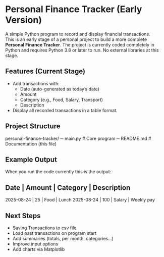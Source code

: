 # Personal Finance Tracker (Early Version)

A simple Python program to record and display financial transactions.  
This is an early stage of a personal project to build a more complete **Personal Finance Tracker**.
The project is currently coded completely in Python and requires Python 3.8 or later to run. No external libraries at this stage.


## Features (Current Stage)

- Add transactions with:
  - Date (auto-generated as today’s date)
  - Amount
  - Category (e.g., Food, Salary, Transport)
  - Description
- Display all recorded transactions in a table format.

## Project Structure
personal-finance-tracker/
─ main.py # Core program
─ README.md # Documentation (this file)

## Example Output
When you run the code currently this is the output:

Date         | Amount  |  Category  | Description
---------------------------------------------
2025-08-24   |    25   |    Food    |       Lunch
2025-08-24   |   100   |   Salary   |   Weekly pay

## Next Steps
- Saving Transactions to csv file
- Load past transactions on program start
- Add summaries (totals, per month, categories...)
- Improve input options
- Add charts via Matplotlib
